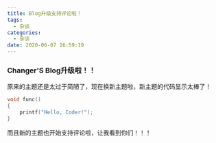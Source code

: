 ```yaml
---
title: Blog升级支持评论啦！
tags:
  - 杂谈
categories:
  - 杂谈
date: 2020-06-07 16:59:19
---
```

### Changer'S Blog升级啦！！
原来的主题还是太过于简陋了，现在换新主题啦，新主题的代码显示太棒了！
```c
void func() 
{
    printf("Hello, Coder!");
}
```
而且新的主题也开始支持评论啦，让我看到你们！！！